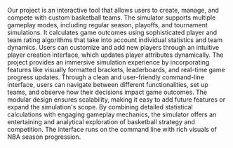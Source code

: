 Our project is an interactive tool that allows users to create, manage, and compete with custom basketball teams. The simulator supports multiple gameplay modes, including regular season, playoffs, and tournament simulations. It calculates game outcomes using sophisticated player and team rating algorithms that take into account individual statistics and team dynamics. Users can customize and add new players through an intuitive player creation interface, which updates player attributes dynamically. The project provides an immersive simulation experience by incorporating features like visually formatted brackets, leaderboards, and real-time game progress updates. Through a clean and user-friendly command-line interface, users can navigate between different functionalities, set up teams, and observe how their decisions impact game outcomes. The modular design ensures scalability, making it easy to add future features or expand the simulation's scope. By combining detailed statistical calculations with engaging gameplay mechanics, the simulator offers an entertaining and analytical exploration of basketball strategy and competition. The interface runs on the command line with rich visuals of NBA season progression.
